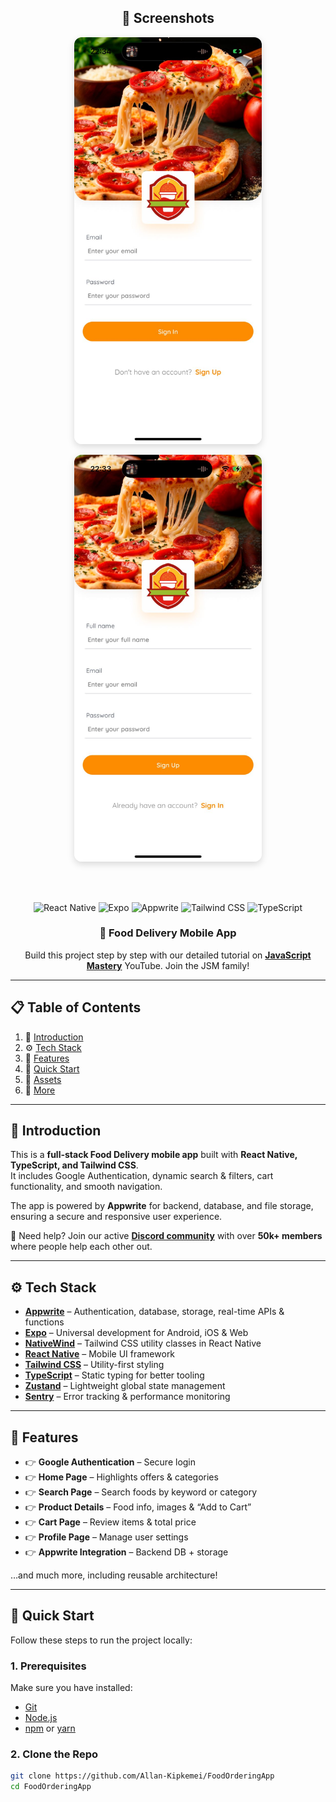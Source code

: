 <div align="center">

## 📸 Screenshots

<img src="WhatsApp Image 2025-08-12 at 22.34.14_bf57bfe1.jpg" 
     alt="Home Page Screenshot" 
     width="300" 
     style="border-radius: 12px; box-shadow: 0px 4px 12px rgba(0,0,0,0.15);" />

<img src="WhatsApp Image 2025-08-12 at 22.34.14_9faa2286.jpg" 
     alt="Cart Page Screenshot" 
     width="300" 
     style="border-radius: 12px; box-shadow: 0px 4px 12px rgba(0,0,0,0.15);" />

<br><br>

<div>
    <img src="https://img.shields.io/badge/-React_Native-black?style=for-the-badge&logo=react&logoColor=61DAFB" alt="React Native" />
    <img src="https://img.shields.io/badge/-Expo-black?style=for-the-badge&logo=expo&logoColor=white" alt="Expo" />
    <img src="https://img.shields.io/badge/-Appwrite-black?style=for-the-badge&logo=appwrite&logoColor=F02E65" alt="Appwrite" />
    <img src="https://img.shields.io/badge/-TailwindCSS-black?style=for-the-badge&logo=tailwindcss&logoColor=06B6D4" alt="Tailwind CSS" />
    <img src="https://img.shields.io/badge/-TypeScript-black?style=for-the-badge&logo=typescript&logoColor=3178C6" alt="TypeScript" />
</div>

</div>

<h3 align="center">🍔 Food Delivery Mobile App</h3>

<div align="center">
    Build this project step by step with our detailed tutorial on 
    <a href="https://www.youtube.com/@javascriptmastery/videos" target="_blank"><b>JavaScript Mastery</b></a> YouTube. 
    Join the JSM family!
</div>

---

## 📋 Table of Contents

1. 🤖 [Introduction](#-introduction)  
2. ⚙️ [Tech Stack](#-tech-stack)  
3. 🔋 [Features](#-features)  
4. 🤸 [Quick Start](#-quick-start)  
5. 🔗 [Assets](#-assets)  
6. 🚀 [More](#-more)

---

## 🤖 Introduction

This is a **full-stack Food Delivery mobile app** built with **React Native, TypeScript, and Tailwind CSS**.  
It includes Google Authentication, dynamic search & filters, cart functionality, and smooth navigation.  

The app is powered by **Appwrite** for backend, database, and file storage, ensuring a secure and responsive user experience.  

💬 Need help? Join our active **[Discord community](https://discord.gg/your-link)** with over **50k+ members** where people help each other out.

---

## ⚙️ Tech Stack

- **[Appwrite](https://jsm.dev/rn-food-appwrite)** – Authentication, database, storage, real-time APIs & functions  
- **[Expo](https://expo.dev/)** – Universal development for Android, iOS & Web  
- **[NativeWind](https://www.nativewind.dev/)** – Tailwind CSS utility classes in React Native  
- **[React Native](https://reactnative.dev/)** – Mobile UI framework  
- **[Tailwind CSS](https://tailwindcss.com/)** – Utility-first styling  
- **[TypeScript](https://www.typescriptlang.org/)** – Static typing for better tooling  
- **[Zustand](https://github.com/pmndrs/zustand)** – Lightweight global state management  
- **[Sentry](https://jsm.dev/rn-food-sentry)** – Error tracking & performance monitoring  

---

## 🔋 Features

- 👉 **Google Authentication** – Secure login  
- 👉 **Home Page** – Highlights offers & categories  
- 👉 **Search Page** – Search foods by keyword or category  
- 👉 **Product Details** – Food info, images & “Add to Cart”  
- 👉 **Cart Page** – Review items & total price  
- 👉 **Profile Page** – Manage user settings  
- 👉 **Appwrite Integration** – Backend DB + storage  

…and much more, including reusable architecture!  

---

## 🤸 Quick Start

Follow these steps to run the project locally:  

### 1. Prerequisites  
Make sure you have installed:  
- [Git](https://git-scm.com/)  
- [Node.js](https://nodejs.org/)  
- [npm](https://www.npmjs.com/) or [yarn](https://yarnpkg.com/)  

### 2. Clone the Repo  
```bash
git clone https://github.com/Allan-Kipkemei/FoodOrderingApp
cd FoodOrderingApp
